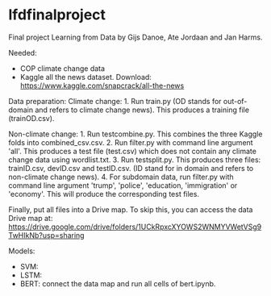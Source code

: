 # lfdfinalproject
Final project Learning from Data by Gijs Danoe, Ate Jordaan and Jan Harms.

Needed:
- COP climate change data
- Kaggle all the news dataset. Download: https://www.kaggle.com/snapcrack/all-the-news

Data preparation:
  Climate change:
    1. Run train.py (OD stands for out-of-domain and refers to climate change news). This produces a training file (trainOD.csv).

  Non-climate change:
    1. Run testcombine.py. This combines the three Kaggle folds into combined_csv.csv.
    2. Run filter.py with command line argument 'all'. This produces a test file (test.csv) which does not contain any climate change data using wordlist.txt.
    3. Run testsplit.py. This produces three files: trainID.csv, devID.csv and testID.csv. (ID stand for in domain and refers to non-climate change news).
    4. For subdomain data, run filter.py with command line argument 'trump', 'police', 'education, 'immigration' or 'economy'. This will produce the corresponding          test files.
    
  Finally, put all files into a Drive map. To skip this, you can access the data Drive map at:             https://drive.google.com/drive/folders/1UCkRpxcXYOWS2WNMYVWetVSg9TwHIkNb?usp=sharing
    
Models:
- SVM:
- LSTM:
- BERT: connect the data map and run all cells of bert.ipynb.


